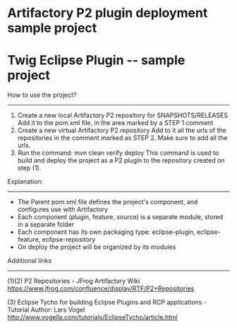 # Artifactory P2 plugin deployment sample project
# Twig Eclipse Plugin -- sample project

   How to use the project?
   ________________________________________
   1. Create a new local Artifactory P2 repository for SNAPSHOTS/RELEASES
       Add it to the pom.xml file, in the area marked by a STEP 1 comment
   2. Create a new virtual Artifactory P2 repository
       Add to it all the urls of the repositories in the comment marked as STEP 2.
       Make sure to add all the urls.
   3. Run the command: mvn clean verify deploy
       This command is used to build and deploy the project as a P2 plugin to the repository
       created on step (1).

   Explanation:
   ________________________________________
   * The Parent pom.xml file defines the project's component, and configures use with Artifactory
   * Each component (plugin, feature, source) is a separate module, stored in a separate folder
   * Each component has its own packaging type: eclipse-plugin, eclipse-feature, eclipse-repository
   * On deploy the project will be organized by its modules


   Additional links
   ________________________________________
   (1)(2) P2 Repositories - JFrog Artifactory Wiki
   	  https://www.jfrog.com/confluence/display/RTF/P2+Repositories

   (3) Eclipse Tycho for building Eclipse Plugins and RCP applications - Tutorial
       Author: Lars Vogel
       http://www.vogella.com/tutorials/EclipseTycho/article.html

